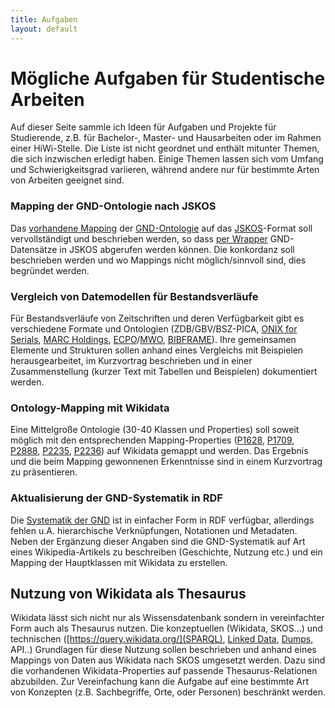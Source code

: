 ```yaml
---
title: Aufgaben
layout: default
---
```


# Mögliche Aufgaben für Studentische Arbeiten

Auf dieser Seite sammle ich Ideen für Aufgaben und Projekte für Studierende, z.B. für Bachelor-, Master- und Hausarbeiten oder im Rahmen einer HiWi-Stelle. Die Liste ist nicht geordnet und enthält mitunter Themen, die sich inzwischen erledigt haben. Einige Themen lassen sich vom Umfang und Schwierigkeitsgrad variieren, während andere nur für bestimmte Arten von Arbeiten geeignet sind.

### Mapping der GND-Ontologie nach JSKOS

Das [vorhandene Mapping](https://github.com/gbv/jskos-php-examples/blob/master/src/lib/GNDService.yaml) der [GND-Ontologie] auf das [JSKOS]-Format soll vervollständigt und beschrieben werden, so dass [per Wrapper](https://jskos-php-examples.herokuapp.com/) GND-Datensätze in JSKOS abgerufen werden können. Die konkordanz soll beschrieben werden und wo Mappings nicht möglich/sinnvoll sind, dies begründet werden.

[GND-Ontologie]: http://d-nb.info/standards/elementset/gnd
[JSKOS]: https://gbv.github.io/jskos/jskos.html

### Vergleich von Datemodellen für Bestandsverläufe

Für Bestandsverläufe von Zeitschriften und deren Verfügbarkeit gibt es verschiedene Formate und Ontologien (ZDB/GBV/BSZ-PICA, [ONIX for Serials], [MARC Holdings], [ECPO]/[MWO], [BIBFRAME]). Ihre gemeinsamen Elemente und Strukturen sollen anhand eines Vergleichs mit Beispielen herausgearbeitet, im Kurzvortrag beschrieben und in einer Zusammenstellung (kurzer Text mit Tabellen und Beispielen) dokumentiert werden.

[MARC Holdings]: https://www.loc.gov/marc/holdings/hd863865.html
[ECPO]: http://cklee.github.io/ecpo/
[MWO]: http://dini-ag-kim.github.io/movingwall/
[ONIX for Serials]: http://www.editeur.org/files/ONIX%20for%20Serials%20-%20Coverage/20120326_ONIX_Coverage_overview_v1_0.pdf
[BIBFRAME]: http://id.loc.gov/ontologies/bibframe.html

### Ontology-Mapping mit Wikidata

Eine Mittelgroße Ontologie (30-40 Klassen und Properties) soll soweit möglich mit den entsprechenden Mapping-Properties ([P1628], [P1709], [P2888], [P2235], [P2236]) auf Wikidata gemappt und werden. Das Ergebnis und die beim Mapping gewonnenen Erkenntnisse sind in einem Kurzvortrag zu präsentieren.

[P1628]: https://www.wikidata.org/wiki/Property:P1628
[P1709]: https://www.wikidata.org/wiki/Property:P1709
[P2888]: https://www.wikidata.org/wiki/Property:P2888
[P2235]: https://www.wikidata.org/wiki/Property:P2235
[P2236]: https://www.wikidata.org/wiki/Property:P2236

### Aktualisierung der GND-Systematik in RDF

Die [Systematik der GND](https://bartoc.org/en/node/18510) ist in einfacher Form in RDF verfügbar, allerdings fehlen u.A. hierarchische Verknüpfungen, Notationen und Metadaten. Neben der Ergänzung dieser Angaben sind die GND-Systematik auf Art eines Wikipedia-Artikels zu beschreiben (Geschichte, Nutzung etc.) und ein Mapping der Hauptklassen mit Wikidata zu erstellen.

## Nutzung von Wikidata als Thesaurus

Wikidata lässt sich nicht nur als Wissensdatenbank sondern in vereinfachter Form auch als Thesaurus nutzen. Die konzeptuellen (Wikidata, SKOS...) und technischen ([https://query.wikidata.org/](SPARQL), [Linked Data](https://www.wikidata.org/wiki/Wikidata:Data_access#Linked_Data_interface), [Dumps](https://www.wikidata.org/wiki/Wikidata:Database_download), API..) Grundlagen für diese Nutzung sollen beschrieben und anhand eines Mappings von Daten aus Wikidata nach SKOS umgesetzt werden. Dazu sind die vorhandenen Wikidata-Properties auf passende Thesaurus-Relationen abzubilden. Zur Vereinfachung kann die Aufgabe auf eine bestimmte Art von Konzepten (z.B. Sachbegriffe, Orte, oder Personen) beschränkt werden.
